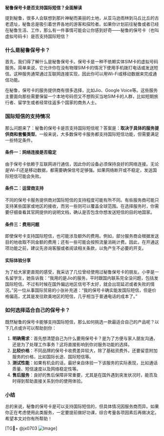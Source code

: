 **秘鲁保号卡是否支持国际短信？全面解读**

提到秘鲁，很多人会联想到那片神秘而美丽的土地，从亚马逊雨林到马丘比丘的古老遗址，秘鲁总是吸引着世界各地的游客和探险者。如果你计划前往秘鲁或者已经在秘鲁生活、工作，那么有一件事情可能会让你感到好奇——秘鲁的保号卡（也叫虚拟号码卡）是否支持国际短信？

### 什么是秘鲁保号卡？

首先，我们得了解什么是秘鲁保号卡。保号卡是一种不依赖实体SIM卡的虚拟号码服务。简单来说，它允许你在没有物理SIM卡的情况下使用手机拨打电话或发送短信。这种服务通常通过互联网连接实现，因此你可以用Wi-Fi或移动数据来完成通信功能。

在秘鲁，保号卡的服务提供商有很多选择，比如Jio、Google Voice等。这些服务主要面向那些需要保留一个本地号码但又不想购买当地SIM卡的人群，比如短期旅行者、留学生或者经常往返多个国家的商务人士。

### 国际短信的支持情况

那么问题来了：秘鲁的保号卡是否支持国际短信呢？答案是：**取决于具体的服务提供商和套餐类型**。一般来说，大多数保号卡服务都支持国际短信功能，但需要满足一些特定条件。

#### 条件一：网络连接是否稳定
由于保号卡依赖于互联网进行通信，因此你的设备必须保持良好的网络连接。无论是Wi-Fi还是移动数据，都需要确保信号足够强。如果网络断开或不稳定，发送国际短信可能会失败。

#### 条件二：运营商支持
不同的保号卡服务提供商对国际短信的支持程度可能有所不同。有些服务商可能只支持某些国家或地区的接收，而另一些则可以覆盖全球范围。在选择服务时，你需要仔细查看其官网提供的说明文档，确认是否包含你想发送短信的目的地国家。

#### 条件三：费用问题
即使保号卡支持国际短信，也可能涉及额外的费用。例如，部分服务商会根据发送目的地收取不同金额的费用；还有一些可能会按照流量消耗计费。因此，在开通这项功能之前，建议先咨询客服或者阅读相关条款，以免产生不必要的开支。

#### 实际体验分享
为了给大家更直观的感受，我采访了几位曾经使用过秘鲁保号卡的朋友。小李是一名留学生，她告诉我：“我用的是Jio的服务，平时跟国内联系完全没问题，包括发国际短信。不过有时候在国外偏远地区信号不太好，就会出现延迟或者失败的情况。”另一位从事国际贸易的小张补充道：“我的保号卡确实能发国际短信，但是价格偏高，尤其是发往欧美地区的短信，几乎相当于普通电话的成本了。”

### 如何选择适合自己的保号卡？

既然秘鲁的保号卡能够支持国际短信，那么如何挑选一款最适合自己的产品呢？以下几点或许可以帮助到你：

1. **明确需求**：首先想清楚自己为什么要用保号卡？是为了方便与家人朋友沟通，还是为了处理工作事务？这将直接影响到你对服务功能的选择。
2. **比较价格**：不同品牌的保号卡收费差异较大，除了基础资费外，还要留意附加服务的价格，比如国际长途、国际短信等。
3. **测试性能**：如果有机会的话，最好亲自体验一下该服务的实际表现，比如通话质量、短信速度以及网络稳定性等。
4. **售后服务**：良好的售后保障非常重要，尤其是在国外遇到突发状况时，能否及时得到帮助直接关系到你的使用体验。

### 小结

总的来说，秘鲁的保号卡是可以支持国际短信的，但具体情况因服务商而异。如果你正在考虑使用此类服务，一定要提前做好功课，综合考量各项因素后再做决定。希望本文对你有所帮助！

[TG💪+ @jx0703 ![Image](https://github.com/user-attachments/assets/dbca1d08-cadb-493c-b0ec-ad6f7a83f270)]